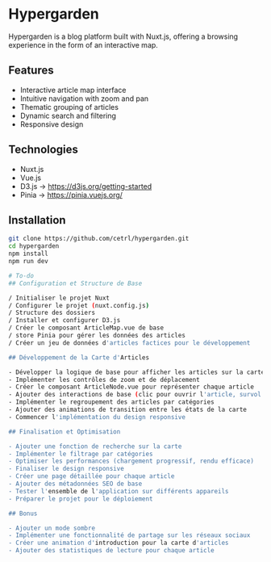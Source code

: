 # Hypergarden

Hypergarden is a blog platform built with Nuxt.js, offering a browsing experience in the form of an interactive map.

## Features

- Interactive article map interface
- Intuitive navigation with zoom and pan
- Thematic grouping of articles
- Dynamic search and filtering
- Responsive design

## Technologies

- Nuxt.js
- Vue.js
- D3.js -> https://d3js.org/getting-started
- Pinia -> https://pinia.vuejs.org/

## Installation

```bash
git clone https://github.com/cetrl/hypergarden.git
cd hypergarden
npm install
npm run dev

# To-do
## Configuration et Structure de Base

/ Initialiser le projet Nuxt
/ Configurer le projet (nuxt.config.js)
/ Structure des dossiers
/ Installer et configurer D3.js
/ Créer le composant ArticleMap.vue de base
/ store Pinia pour gérer les données des articles
/ Créer un jeu de données d'articles factices pour le développement

## Développement de la Carte d'Articles

- Développer la logique de base pour afficher les articles sur la carte
- Implémenter les contrôles de zoom et de déplacement
- Créer le composant ArticleNode.vue pour représenter chaque article
- Ajouter des interactions de base (clic pour ouvrir l'article, survol pour plus d'infos)
- Implémenter le regroupement des articles par catégories
- Ajouter des animations de transition entre les états de la carte
- Commencer l'implémentation du design responsive

## Finalisation et Optimisation

- Ajouter une fonction de recherche sur la carte
- Implémenter le filtrage par catégories
- Optimiser les performances (chargement progressif, rendu efficace)
- Finaliser le design responsive
- Créer une page détaillée pour chaque article
- Ajouter des métadonnées SEO de base
- Tester l'ensemble de l'application sur différents appareils
- Préparer le projet pour le déploiement

## Bonus

- Ajouter un mode sombre
- Implémenter une fonctionnalité de partage sur les réseaux sociaux
- Créer une animation d'introduction pour la carte d'articles
- Ajouter des statistiques de lecture pour chaque article

